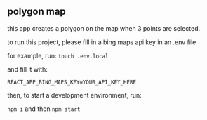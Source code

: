 ## polygon map

this app creates a polygon on the map when 3 points are selected.

to run this project, please fill in a bing maps api key in an .env file

for example, run:
`touch .env.local`

and fill it with:

`REACT_APP_BING_MAPS_KEY=YOUR_API_KEY_HERE`

then, to start a development environment, run:

`npm i`
and then
`npm start`
